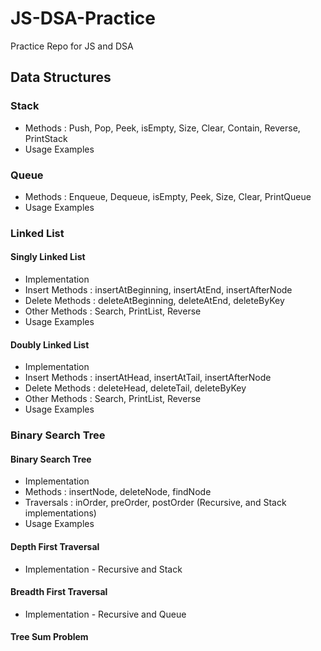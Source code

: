 # JS-DSA-Practice
Practice Repo for JS and DSA
## Data Structures
### Stack
- Methods : Push, Pop, Peek, isEmpty, Size, Clear, Contain, Reverse, PrintStack
- Usage Examples
### Queue
- Methods : Enqueue, Dequeue, isEmpty, Peek, Size, Clear, PrintQueue
- Usage Examples
### Linked List
#### Singly Linked List
- Implementation
- Insert Methods : insertAtBeginning, insertAtEnd, insertAfterNode
- Delete Methods : deleteAtBeginning, deleteAtEnd, deleteByKey
- Other Methods : Search, PrintList, Reverse
- Usage Examples
#### Doubly Linked List
- Implementation
- Insert Methods : insertAtHead, insertAtTail, insertAfterNode
- Delete Methods : deleteHead, deleteTail, deleteByKey
- Other Methods : Search, PrintList, Reverse
- Usage Examples
### Binary Search Tree
#### Binary Search Tree
- Implementation
- Methods : insertNode, deleteNode, findNode
- Traversals : inOrder, preOrder, postOrder (Recursive, and Stack implementations)
- Usage Examples
#### Depth First Traversal
- Implementation - Recursive and Stack
#### Breadth First Traversal
- Implementation - Recursive and Queue
#### Tree Sum Problem
